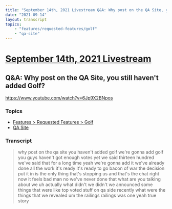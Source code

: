 ```yaml
---
title: "September 14th, 2021 Livestream Q&A: Why post on the QA Site, you still haven't added Golf?"
date: "2021-09-14"
layout: transcript
topics:
    - "features/requested-features/golf"
    - "qa-site"
---
```

# [September 14th, 2021 Livestream](../2021-09-14.md)
## Q&A: Why post on the QA Site, you still haven't added Golf?
https://www.youtube.com/watch?v=6Jp9X2BNpos

### Topics
* [Features > Requested Features > Golf](../topics/features/requested-features/golf.md)
* [QA Site](../topics/qa-site.md)

### Transcript

> why post on the qa site you haven't added golf we're gonna add golf you guys haven't got enough votes yet we said thirteen hundred we've said that for a long time yeah we're gonna add it we've already done all the work it's ready it's ready to go bacon of war the decision put it in is the only thing that's stopping us and that's the chat right now it feels bad man no we've never done that what are you talking about we uh actually what didn't we didn't we announced some things that were like top voted stuff on qa side recently what were the things that we revealed um the railings railings was one yeah true story
